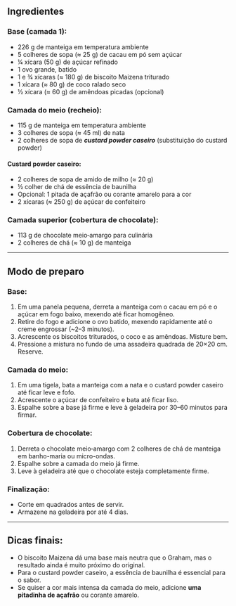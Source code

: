 ## Ingredientes

### Base (camada 1):

- 226 g de manteiga em temperatura ambiente
- 5 colheres de sopa (≈ 25 g) de cacau em pó sem açúcar
- ¼ xícara (50 g) de açúcar refinado
- 1 ovo grande, batido
- 1 e ¾ xícaras (≈ 180 g) de biscoito Maizena triturado
- 1 xícara (≈ 80 g) de coco ralado seco
- ½ xícara (≈ 60 g) de amêndoas picadas (opcional)

### Camada do meio (recheio):

- 115 g de manteiga em temperatura ambiente
- 3 colheres de sopa (≈ 45 ml) de nata
- 2 colheres de sopa de ***custard powder caseiro*** (substituição do custard powder)

#### Custard powder caseiro:

- 2 colheres de sopa de amido de milho (≈ 20 g)
- ½ colher de chá de essência de baunilha
- Opcional: 1 pitada de açafrão ou corante amarelo para a cor
- 2 xícaras (≈ 250 g) de açúcar de confeiteiro

### Camada superior (cobertura de chocolate):

- 113 g de chocolate meio‑amargo para culinária
- 2 colheres de chá (≈ 10 g) de manteiga

---

## Modo de preparo

### Base:

1. Em uma panela pequena, derreta a manteiga com o cacau em pó e o açúcar em fogo baixo, mexendo até ficar homogêneo.
2. Retire do fogo e adicione o ovo batido, mexendo rapidamente até o creme engrossar (~2–3 minutos).
3. Acrescente os biscoitos triturados, o coco e as amêndoas. Misture bem.
4. Pressione a mistura no fundo de uma assadeira quadrada de 20×20 cm. Reserve.

### Camada do meio:

1. Em uma tigela, bata a manteiga com a nata e o custard powder caseiro até ficar leve e fofo.
2. Acrescente o açúcar de confeiteiro e bata até ficar liso.
3. Espalhe sobre a base já firme e leve à geladeira por 30–60 minutos para firmar.

### Cobertura de chocolate:

1. Derreta o chocolate meio‑amargo com 2 colheres de chá de manteiga em banho-maria ou micro-ondas.
2. Espalhe sobre a camada do meio já firme.
3. Leve à geladeira até que o chocolate esteja completamente firme.

### Finalização:

- Corte em quadrados antes de servir.
- Armazene na geladeira por até 4 dias.

---

## Dicas finais:

- O biscoito Maizena dá uma base mais neutra que o Graham, mas o resultado ainda é muito próximo do original.
- Para o custard powder caseiro, a essência de baunilha é essencial para o sabor.
- Se quiser a cor mais intensa da camada do meio, adicione **uma pitadinha de açafrão** ou corante amarelo.